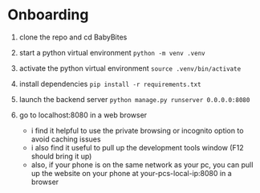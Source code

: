 # Onboarding

1. clone the repo and cd BabyBites

2. start a python virtual environment
    `python -m venv .venv`

3. activate the python virtual environment
    `source .venv/bin/activate`

4. install dependencies
    `pip install -r requirements.txt`

5. launch the backend server
    `python manage.py runserver 0.0.0.0:8080`

6. go to localhost:8080 in a web browser
    - i find it helpful to use the private browsing or incognito option to avoid caching issues
    - i also find it useful to pull up the development tools window (F12 should bring it up)
    - also, if your phone is on the same network as your pc, you can pull up the website on your phone at your-pcs-local-ip:8080 in a browser
